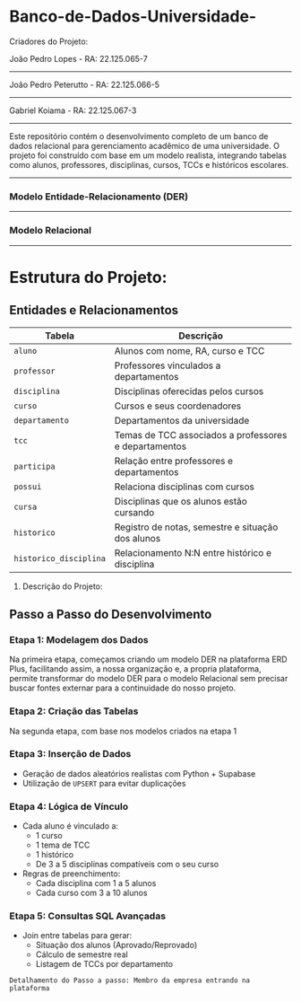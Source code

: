 # Banco-de-Dados-Universidade-

Criadores do Projeto:

João Pedro Lopes - RA: 22.125.065-7
***
João Pedro Peterutto - RA: 22.125.066-5
***
Gabriel Koiama - RA: 22.125.067-3
***

Este repositório contém o desenvolvimento completo de um banco de dados relacional para gerenciamento acadêmico de uma universidade. O projeto foi construído com base em um modelo realista, integrando tabelas como alunos, professores, disciplinas, cursos, TCCs e históricos escolares.

---


### Modelo Entidade-Relacionamento (DER)



---

### Modelo Relacional



---


# Estrutura do Projeto:

## Entidades e Relacionamentos

| Tabela        | Descrição |
|---------------|-----------|
| `aluno`       | Alunos com nome, RA, curso e TCC |
| `professor`   | Professores vinculados a departamentos |
| `disciplina`  | Disciplinas oferecidas pelos cursos |
| `curso`       | Cursos e seus coordenadores |
| `departamento`| Departamentos da universidade |
| `tcc`         | Temas de TCC associados a professores e departamentos |
| `participa`   | Relação entre professores e departamentos |
| `possui`      | Relaciona disciplinas com cursos |
| `cursa`       | Disciplinas que os alunos estão cursando |
| `historico`   | Registro de notas, semestre e situação dos alunos |
| `historico_disciplina` | Relacionamento N:N entre histórico e disciplina |

1. Descrição do Projeto:

## Passo a Passo do Desenvolvimento

### Etapa 1: Modelagem dos Dados
Na primeira etapa, começamos criando um modelo DER na plataforma ERD Plus, facilitando assim, a nossa organização e, a propria plataforma, permite transformar do modelo DER para o modelo Relacional sem precisar buscar fontes externar para a continuidade do nosso projeto.

### Etapa 2: Criação das Tabelas
Na segunda etapa, com base nos modelos criados na etapa 1



### Etapa 3: Inserção de Dados
- Geração de dados aleatórios realistas com Python + Supabase
- Utilização de `UPSERT` para evitar duplicações

### Etapa 4: Lógica de Vínculo
- Cada aluno é vinculado a:
  - 1 curso
  - 1 tema de TCC
  - 1 histórico
  - De 3 a 5 disciplinas compatíveis com o seu curso
- Regras de preenchimento:
  - Cada disciplina com 1 a 5 alunos
  - Cada curso com 3 a 10 alunos

### Etapa 5: Consultas SQL Avançadas
- Join entre tabelas para gerar:
  - Situação dos alunos (Aprovado/Reprovado)
  - Cálculo de semestre real
  - Listagem de TCCs por departamento
   


`Detalhamento do Passo a passo: Membro da empresa entrando na plataforma`
